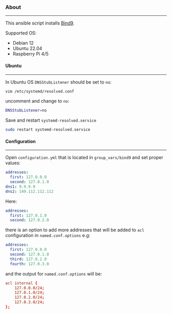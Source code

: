 ### About
---------

This ansible script installs [Bind9](https://bind9.readthedocs.io/en/latest/index.html#).

Supported OS:

- Debian 12
- Ubuntu 22.04
- Raspberry Pi 4/5

#### Ubuntu
-----------

In Ubuntu OS `DNSStubListener` should be set to `no`:

```bash
vim /etc/systemd/resolved.conf
```

uncomment and change to `no`:

```bash
DNSStubListener=no
```

Save and restart `systemd-resolved.service`

```bash
sudo restart systemd-resolved.service
```

#### Configuration
------------------

Open `configuration.yml` that is located in `group_vars/bind9` and set proper values:

```yml
addresses:
  first: 127.0.0.0
  second: 127.0.1.0
dns1: 9.9.9.9
dns2: 149.112.112.112
```

Here:

```yml
addresses:
  first: 127.0.1.0
  second: 127.0.2.0
```

there is an option to add more addresses that will be added to `acl` configuration in `named.conf.options` e.g:

```yml
addresses:
  first: 127.0.0.0
  second: 127.0.1.0
  third: 127.0.2.0
  fourth: 127.0.3.0
```

and the output for `named.conf.options` will be:

```conf
acl internal {
    127.0.0.0/24;
    127.0.1.0/24;
    127.0.2.0/24;
    127.0.3.0/24;
};
```